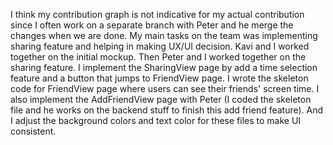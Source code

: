 I think my contribution graph is not indicative for my actual contribution since I often work on a separate branch with Peter and he merge the changes when we are done. My main tasks on the team was implementing sharing feature and helping in making UX/UI decision. Kavi and I worked together on the initial mockup. Then Peter and I worked together on the sharing feature. I implement the SharingView page by add a time selection feature and a button that jumps to FriendView page. I wrote the skeleton code for FriendView page where users can see their friends' screen time. I also implement the AddFriendView page with Peter (I coded the skeleton file and he works on the backend stuff to finish this add friend feature). And I adjust the background colors and text color for these files to make UI consistent.
